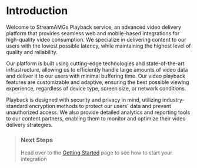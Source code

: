 # Introduction

Welcome to StreamAMGs Playback service, an advanced video delivery platform that provides seamless web and mobile-based integrations for high-quality video consumption. We specialize in delivering content to our users with the lowest possible latency, while maintaining the highest level of quality and reliability.

Our platform is built using cutting-edge technologies and state-of-the-art infrastructure, allowing us to efficiently handle large amounts of video data and deliver it to our users with minimal buffering time. Our video playback features are customizable and adaptive, ensuring the best possible viewing experience, regardless of device type, screen size, or network conditions.

Playback is designed with security and privacy in mind, utilizing industry-standard encryption methods to protect our users' data and prevent unauthorized access. We also provide detailed analytics and reporting tools to our content partners, enabling them to monitor and optimize their video delivery strategies.

<!-- theme: info -->

> ### Next Steps
>
> Head over to the [Getting Started](./Getting-Started.md) page to see how to start your integration
